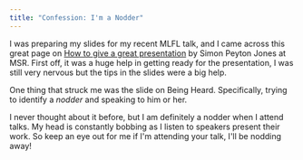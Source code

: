 ```yaml
---
title: "Confession: I'm a Nodder"
---
```


I was preparing my slides for my recent MLFL talk, and I came across this great page on [How to give a great presentation][1] by Simon Peyton Jones at MSR.
First off, it was a huge help in getting ready for the presentation, I was still very nervous but the tips in the slides were a big help. 

One thing that struck me was the slide on Being Heard.
Specifically, trying to identify a *nodder* and speaking to him or her.

I never thought about it before, but I am definitely a nodder when I attend talks. 
My head is constantly bobbing as I listen to speakers present their work.
So keep an eye out for me if I'm attending your talk, I'll be nodding away!


[1]:https://www.microsoft.com/en-us/research/academic-program/give-great-research-talk/
